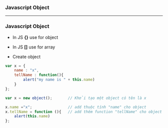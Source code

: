 ### Javascript Object


------------------------------------------------------------------

### Javascript Object

* In JS  **{}** use for object
* In JS **[]**  use for array

* Create object

```js
var x = {
    name : "x",
    tellName : function(){
        alert("my name is " + this.name)
    }
};
```

```js
var x = new object();       // Khởi tạo một object có tên là x

x.name ="x";                // add thuộc tính "name" cho object
x.tellName = function (){   // add thêm function "tellName" cho object x
    alert(this.name)
};
```

